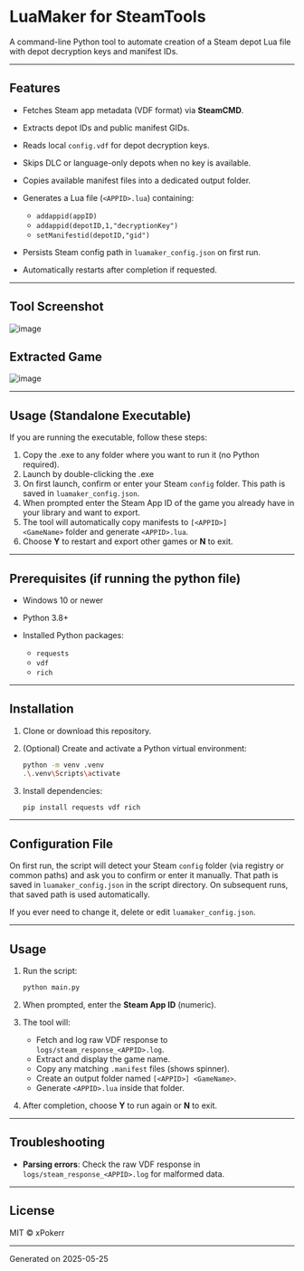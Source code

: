 # LuaMaker for SteamTools
A command-line Python tool to automate creation of a Steam depot Lua file with depot decryption keys and manifest IDs.

---

## Features

* Fetches Steam app metadata (VDF format) via **SteamCMD**.
* Extracts depot IDs and public manifest GIDs.
* Reads local `config.vdf` for depot decryption keys.
* Skips DLC or language-only depots when no key is available.
* Copies available manifest files into a dedicated output folder.
* Generates a Lua file (`<APPID>.lua`) containing:

  * `addappid(appID)`
  * `addappid(depotID,1,"decryptionKey")`
  * `setManifestid(depotID,"gid")`
* Persists Steam config path in `luamaker_config.json` on first run.
* Automatically restarts after completion if requested.

---
## Tool Screenshot

![image](https://github.com/user-attachments/assets/dd4f60f1-de5f-4adb-9179-47e31b502d15)

## Extracted Game
![image](https://github.com/user-attachments/assets/e30f722e-5f73-4ceb-b213-1c9f62329fd3)

---

## Usage (Standalone Executable)

If you are running the executable, follow these steps:

1. Copy the .exe to any folder where you want to run it (no Python required).
2. Launch by double-clicking the .exe
3. On first launch, confirm or enter your Steam `config` folder. This path is saved in `luamaker_config.json`.
4. When prompted enter the Steam App ID of the game you already have in your library and want to export.
5. The tool will automatically copy manifests to `[<APPID>] <GameName>` folder and generate `<APPID>.lua`.
6. Choose **Y** to restart and export other games or **N** to exit.

---


## Prerequisites (if running the python file)

* Windows 10 or newer
* Python 3.8+
* Installed Python packages:

  * `requests`
  * `vdf`
  * `rich`

---

## Installation

1. Clone or download this repository.
2. (Optional) Create and activate a Python virtual environment:

   ```bash
   python -m venv .venv
   .\.venv\Scripts\activate
   ```
3. Install dependencies:

   ```bash
   pip install requests vdf rich
   ```

---

## Configuration File

On first run, the script will detect your Steam `config` folder (via registry or common paths) and ask you to confirm or enter it manually. That path is saved in `luamaker_config.json` in the script directory. On subsequent runs, that saved path is used automatically.

If you ever need to change it, delete or edit `luamaker_config.json`.

---

## Usage

1. Run the script:

   ```bash
   python main.py
   ```
2. When prompted, enter the **Steam App ID** (numeric).
3. The tool will:

   * Fetch and log raw VDF response to `logs/steam_response_<APPID>.log`.
   * Extract and display the game name.
   * Copy any matching `.manifest` files (shows spinner).
   * Create an output folder named `[<APPID>] <GameName>`.
   * Generate `<APPID>.lua` inside that folder.
4. After completion, choose **Y** to run again or **N** to exit.

---

## Troubleshooting

* **Parsing errors**: Check the raw VDF response in `logs/steam_response_<APPID>.log` for malformed data.

---

## License

MIT © xPokerr

---

Generated on 2025-05-25
